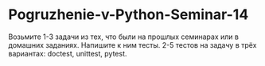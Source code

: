 # Pogruzhenie-v-Python-Seminar-14
Возьмите 1-3 задачи из тех, что были на прошлых семинарах или в домашних заданиях.
Напишите к ним тесты. 2-5 тестов на задачу в трёх вариантах: doctest, unittest, pytest.
